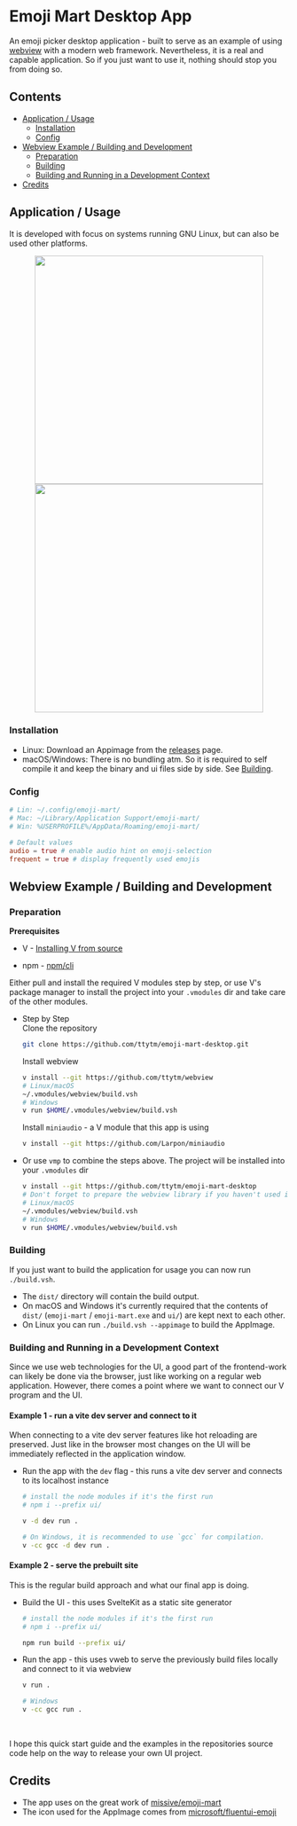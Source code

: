 # Emoji Mart Desktop App

An emoji picker desktop application - built to serve as an example of using [webview](https://github.com/ttytm/webview) with a modern web framework.
Nevertheless, it is a real and capable application. So if you just want to use it, nothing should stop you from doing so.

## Contents

- [Application / Usage](#application--usage)
  - [Installation](#installation)
  - [Config](#config)
- [Webview Example / Building and Development](#webview-example--building-and-development)
  - [Preparation](#preparation)
  - [Building](#building)
  - [Building and Running in a Development Context](#building-and-running-in-a-development-context)
- [Credits](#credits)

## Application / Usage

It is developed with focus on systems running GNU Linux, but can also be used other platforms.

<div align="center">
  <img width="412" src="https://github.com/ttytm/emoji-mart-desktop/assets/34311583/bce465bb-9d72-4c96-af94-e3a758657bc3">
  <img width="412" src="https://github.com/ttytm/emoji-mart-desktop/assets/34311583/b01099d8-6883-4c4b-9346-975bf675b0a4">
</div>

### Installation

- Linux: Download an Appimage from the [releases](https://github.com/ttytm/emoji-mart-desktop/releases) page.
- macOS/Windows: There is no bundling atm. So it is required to self compile it and keep the binary and ui files side by side. See [Building](#preparation).

### Config

```toml
# Lin: ~/.config/emoji-mart/
# Mac: ~/Library/Application Support/emoji-mart/
# Win: %USERPROFILE%/AppData/Roaming/emoji-mart/

# Default values
audio = true # enable audio hint on emoji-selection
frequent = true # display frequently used emojis
```

## Webview Example / Building and Development

### Preparation

**Prerequisites**

- V - [Installing V from source](https://github.com/vlang/v#installing-v-from-source)

- npm - [npm/cli](https://github.com/npm/cli)

Either pull and install the required V modules step by step, or use V's package manager to install the project into your `.vmodules` dir and take care of the other modules.

- Step by Step\
  Clone the repository
  ```sh
  git clone https://github.com/ttytm/emoji-mart-desktop.git
  ```
  Install webview
  ```sh
  v install --git https://github.com/ttytm/webview
  # Linux/macOS
  ~/.vmodules/webview/build.vsh
  # Windows
  v run $HOME/.vmodules/webview/build.vsh
  ```
  Install `miniaudio` - a V module that this app is using
  ```sh
  v install --git https://github.com/Larpon/miniaudio
  ```
- Or use `vmp` to combine the steps above. The project will be installed into your `.vmodules` dir
  ```sh
  v install --git https://github.com/ttytm/emoji-mart-desktop
  # Don't forget to prepare the webview library if you haven't used it already.
  # Linux/macOS
  ~/.vmodules/webview/build.vsh
  # Windows
  v run $HOME/.vmodules/webview/build.vsh
  ```

### Building

If you just want to build the application for usage you can now run `./build.vsh`.

- The `dist/` directory will contain the build output.
- On macOS and Windows it's currently required that the contents of `dist/` (`emoji-mart` / `emoji-mart.exe` and `ui/`) are kept next to each other.
- On Linux you can run `./build.vsh --appimage` to build the AppImage.

### Building and Running in a Development Context

Since we use web technologies for the UI, a good part of the frontend-work can likely be done via the browser, just like working on a regular web application.
However, there comes a point where we want to connect our V program and the UI.

#### Example 1 - run a vite dev server and connect to it

When connecting to a vite dev server features like hot reloading are preserved.
Just like in the browser most changes on the UI will be immediately reflected in the application window.

- Run the app with the `dev` flag - this runs a vite dev server and connects to its localhost instance

  ```sh
  # install the node modules if it's the first run
  # npm i --prefix ui/

  v -d dev run .

  # On Windows, it is recommended to use `gcc` for compilation.
  v -cc gcc -d dev run .
  ```

#### Example 2 - serve the prebuilt site

This is the regular build approach and what our final app is doing.

- Build the UI - this uses SvelteKit as a static site generator

  ```sh
  # install the node modules if it's the first run
  # npm i --prefix ui/

  npm run build --prefix ui/
  ```

- Run the app - this uses vweb to serve the previously build files locally and connect to it via webview

  ```sh
  v run .

  # Windows
  v -cc gcc run .
  ```

<br>

I hope this quick start guide and the examples in the repositories source code help on the way to release your own UI project.

## Credits

- The app uses on the great work of [missive/emoji-mart](https://github.com/missive/emoji-mart)
- The icon used for the AppImage comes from [microsoft/fluentui-emoji](https://github.com/microsoft/fluentui-emoji)
